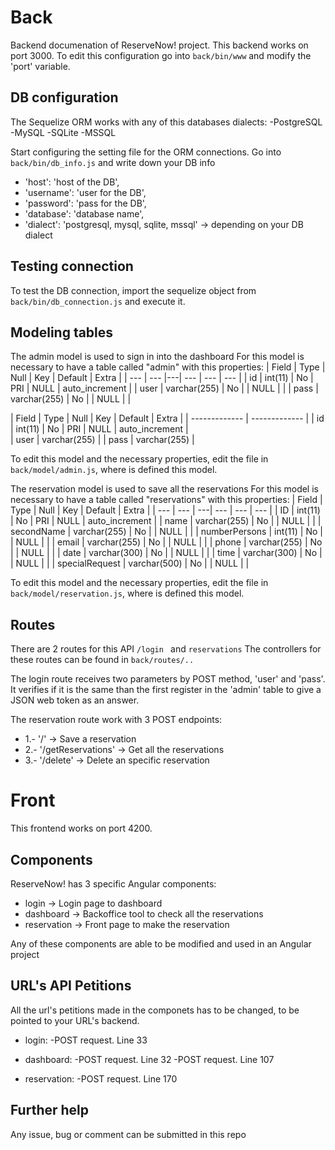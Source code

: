 # Back

Backend documenation of ReserveNow! project.
This backend works on port 3000. To edit this configuration go into `back/bin/www` and modify the 'port' variable.

## DB configuration

The Sequelize ORM works with any of this databases dialects:
-PostgreSQL
-MySQL
-SQLite
-MSSQL

Start configuring the setting file for the ORM connections. Go into `back/bin/db_info.js` and write down your DB info
- 'host': 'host of the DB',
- 'username': 'user for the DB',
- 'password': 'pass for the DB',
- 'database': 'database name',
- 'dialect': 'postgresql, mysql, sqlite, mssql' -> depending on your DB dialect

## Testing connection

To test the DB connection, import the sequelize object from `back/bin/db_connection.js` and execute it.

## Modeling tables

The admin model is used to sign in into the dashboard
For this model is necessary to have a table called "admin" with this properties:
| Field          | Type               | Null   | Key       | Default | Extra                         |
| --- | ---             |---| ---  | ---    | ---                |
| id               | int(11)            | No     | PRI       | NULL     | auto_increment        |
| user           | varchar(255)   | No     |             | NULL     |                                  |
| pass           | varchar(255)   | No     |             | NULL     |                                  |

| Field  | Type | Null  | Key | Default  | Extra |
| ------------- | ------------- |
| id  | int(11)    | No  | PRI  | NULL  | auto_increment |    
| user  | varchar(255)   |
| pass  | varchar(255)   |

To edit this model and the necessary properties, edit the file in `back/model/admin.js`, where is defined this model.



The reservation model is used to save all the reservations
For this model is necessary to have a table called "reservations" with this properties:
| Field                        | Type               | Null   | Key       | Default | Extra                          |
| ---              | ---             | ---| ---  | ---    | ---                  |
| ID                             | int(11)            | No     | PRI       | NULL     | auto_increment        |
| name                       | varchar(255)   | No     |             | NULL     |                                  |
| secondName           | varchar(255)   | No     |             | NULL     |                                  |
| numberPersons       | int(11)             | No     |             | NULL     |                                  |
| email                       | varchar(255)   | No     |             | NULL     |                                  |
| phone                      | varchar(255)   | No     |             | NULL     |                                  |
| date                         | varchar(300)   | No     |             | NULL     |                                  |
| time                         | varchar(300)   | No     |             | NULL     |                                  |
| specialRequest        | varchar(500)   | No     |             | NULL     |                                  |

To edit this model and the necessary properties, edit the file in `back/model/reservation.js`, where is defined this model.


## Routes

There are 2 routes for this API `/login ` and  `reservations`
The controllers for these routes can be found in `back/routes/..`

The login route receives two parameters by POST method, 'user' and 'pass'. 
It verifies if it is the same than the first register in the 'admin' table to give a JSON web token as an answer.

The reservation route work with 3 POST endpoints:
- 1.- '/' -> Save a reservation
- 2.- '/getReservations' -> Get all the reservations
- 3.- '/delete' -> Delete an specific reservation

# Front

This frontend works on port 4200.

## Components

ReserveNow! has 3 specific Angular components:
- login -> Login page to dashboard
- dashboard -> Backoffice tool to check all the reservations
- reservation -> Front page to make the reservation

Any of these components are able to be modified and used in an Angular project

## URL's API Petitions

All the url's petitions made in the componets has to be changed, to be pointed to your URL's backend. 

- login:
    -POST request. Line 33

- dashboard:
    -POST request. Line 32
    -POST request. Line 107

- reservation:
    -POST request. Line 170


## Further help

Any issue, bug or comment can be submitted in this repo

